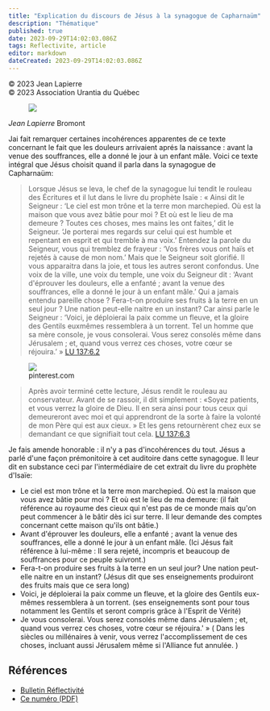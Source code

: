 ```yaml
---
title: "Explication du discours de Jésus à la synagogue de Capharnaüm"
description: "Thématique"
published: true
date: 2023-09-29T14:02:03.086Z
tags: Reflectivite, article
editor: markdown
dateCreated: 2023-09-29T14:02:03.086Z
---
```


<p class="v-card v-sheet theme--light grey lighten-3 px-2">© 2023 Jean Lapierre<br>© 2023 Association Urantia du Québec</p>

<figure id="Figure_1" class="image urantiapedia image-style-align-left">
<img src="/image/article/Reflectivite/Jean_Lapierre.jpg">
</figure>

_Jean Lapierre_
Bromont

Jai fait remarquer certaines incohérences apparentes de ce texte concernant le fait que les douleurs arrivaient aprés la naissance : avant la venue des souffrances, elle a donné le jour à un enfant mâle. Voici ce texte intégral que Jésus choisit quand il parla dans la synagogue de Capharnaüm:
<br style="clear:both;"/>

> Lorsque Jésus se leva, le chef de la synagogue lui tendit le rouleau des Écritures et il lut dans le livre du prophète Isaïe : « Ainsi dit le Seigneur : ‘Le ciel est mon trône et la terre mon marchepied. Où est la maison que vous avez bâtie pour moi ? Et où est le lieu de ma demeure ? Toutes ces choses, mes mains les ont faites,’ dit le Seigneur. ‘Je porterai mes regards sur celui qui est humble et repentant en esprit et qui tremble à ma voix.’ Entendez la parole du Seigneur, vous qui tremblez de frayeur : ‘Vos frères vous ont haïs et rejetés à cause de mon nom.’ Mais que le Seigneur soit glorifié. Il vous apparaitra dans la joie, et tous les autres seront confondus. Une voix de la ville, une voix du temple, une voix du Seigneur dit : ‘Avant d'éprouver les douleurs, elle a enfanté ; avant la venue des souffrances, elle a donné le jour à un enfant mâle.’ Qui a jamais entendu pareille chose ? Fera-t-on produire ses fruits à la terre en un seul jour ? Une nation peut-elle naitre en un instant? Car ainsi parle le Seigneur : ‘Voici, je déploierai la paix comme un fleuve, et la gloire des Gentils euxmêmes ressemblera à un torrent. Tel un homme que sa mère console, je vous consolerai. Vous serez consolés même dans Jérusalem ; et, quand vous verrez ces choses, votre cœur se réjouira.’ » [LU 137:6.2](/fr/The_Urantia_Book/137#p6_2)

<figure id="Figure_2" class="image urantiapedia">
<img src="/image/article/Reflectivite/2023_07/027.jpg">
<figcaption>pinterest.com</figcaption>
</figure>

> Après avoir terminé cette lecture, Jésus rendit le rouleau au conservateur. Avant de se rassoir, il dit simplement : «Soyez patients, et vous verrez la gloire de Dieu. Il en sera ainsi pour tous ceux qui demeureront avec moi et qui apprendront de la sorte à faire la volonté de mon Père qui est aux cieux. » Et les gens retournèrent chez eux se demandant ce que signifiait tout cela. [LU 137:6.3](/fr/The_Urantia_Book/137#p6_3)

Je fais amende honorable : il n'y a pas d'incohérences du tout. Jésus a parlé d'une façon prémonitoire à cet auditoire dans cette synagogue. Il leur dit en substance ceci par l'intermédiaire de cet extrait du livre du prophète d'Isaïe:

- Le ciel est mon trône et la terre mon marchepied. Où est la maison que vous avez bâtie pour moi ? Et où est le lieu de ma demeure: (il fait référence au royaume des cieux qui n'est pas de ce monde mais qu'on peut commencer à le bâtir dès ici sur terre. Il leur demande des comptes concernant cette maison qu'ils ont bâtie.)
- Avant d'éprouver les douleurs, elle a enfanté ; avant la venue des souffrances, elle a donné le jour à un enfant mâle. (Ici Jésus fait référence à lui-même : Il sera rejeté, incompris et beaucoup de souffrances pour ce peuple suivront.)
- Fera-t-on produire ses fruits à la terre en un seul jour? Une nation peut-elle naitre en un instant? (Jésus dit que ses enseignements produiront des fruits mais que ce sera long)
- Voici, je déploierai la paix comme un fleuve, et la gloire des Gentils eux-mêmes ressemblera à un torrent. (ses enseignements sont pour tous notamment les Gentils et seront compris grâce à l'Esprit de Vérité)
- Je vous consolerai. Vous serez consolés même dans Jérusalem ; et, quand vous verrez ces choses, votre cœur se réjouira.' » ( Dans les siècles ou millénaires à venir, vous verrez l'accomplissement de ces choses, incluant aussi Jérusalem même si l'Alliance fut annulée. )

## Références

- [Bulletin Réflectivité](https://www.urantia-quebec.ca/publications/reflectivite)
- [Ce numéro (PDF)](https://urantia-quebec.s3.ca-central-1.amazonaws.com/documents/Reflectivite/Reflectivite-juillet-2023.pdf)
